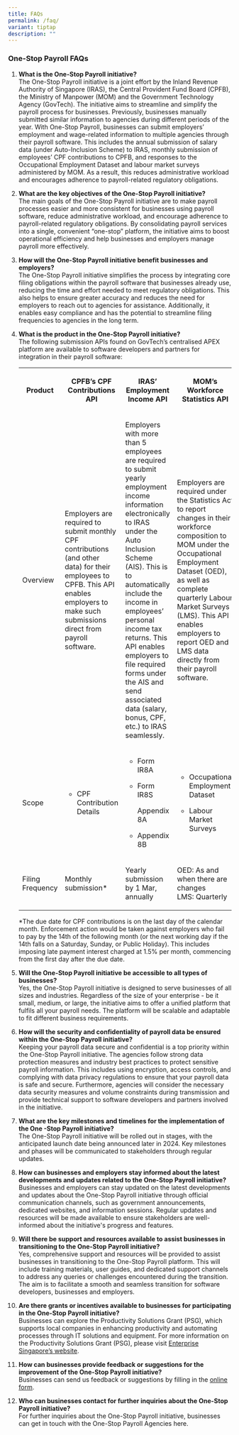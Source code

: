 ```yaml
---
title: FAQs
permalink: /faq/
variant: tiptap
description: ""
---
```

<h3><strong>One-Stop Payroll FAQs</strong></h3>
<ol>
<li>
<p><strong>What is the One-Stop Payroll initiative? </strong>
<br>The One-Stop Payroll initiative is a joint effort by the Inland Revenue
Authority of Singapore (IRAS), the Central Provident Fund Board (CPFB),
the Ministry of Manpower (MOM) and the Government Technology Agency (GovTech).
The initiative aims to streamline and simplify the payroll process for
businesses. Previously, businesses manually submitted similar information
to agencies during different periods of the year. With One-Stop Payroll,
businesses can submit employers’ employment and wage-related information
to multiple agencies through their payroll software. This includes the
annual submission of salary data (under Auto-Inclusion Scheme) to IRAS,
monthly submission of employees’ CPF contributions to CPFB, and responses
to the Occupational Employment Dataset and labour market surveys administered
by MOM. As a result, this reduces administrative workload and encourages
adherence to payroll-related regulatory obligations.
<br>
</p>
</li>
<li>
<p><strong>What are the key objectives of the One-Stop Payroll initiative? </strong>
<br>The main goals of the One-Stop Payroll initiative are to make payroll
processes easier and more consistent for businesses using payroll software,
reduce administrative workload, and encourage adherence to payroll-related
regulatory obligations. By consolidating payroll services into a single,
convenient “one-stop” platform, the initiative aims to boost operational
efficiency and help businesses and employers manage payroll more effectively.
<br>
</p>
</li>
<li>
<p><strong>How will the One-Stop Payroll initiative benefit businesses and employers? </strong>
<br>The One-Stop Payroll initiative simplifies the process by integrating
core filing obligations within the payroll software that businesses already
use, reducing the time and effort needed to meet regulatory obligations.
This also helps to ensure greater accuracy and reduces the need for employers
to reach out to agencies for assistance. Additionally, it enables easy
compliance and has the potential to streamline filing frequencies to agencies
in the long term.
<br>
</p>
</li>
<li>
<p><strong>What is the product in the One-Stop Payroll initiative? </strong>
<br>The following submission APIs found on GovTech’s centralised APEX platform
are available to software developers and partners for integration in their
payroll software:</p>
<table style="minWidth: 100px">
<colgroup>
<col>
<col>
<col>
<col>
</colgroup>
<tbody>
<tr>
<th rowspan="1" colspan="1">
<p>Product</p>
</th>
<th rowspan="1" colspan="1">
<p>CPFB’s CPF Contributions API</p>
</th>
<th rowspan="1" colspan="1">
<p>IRAS’ Employment Income API</p>
</th>
<th rowspan="1" colspan="1">
<p>MOM’s Workforce Statistics API</p>
</th>
</tr>
<tr>
<td rowspan="1" colspan="1">
<p>Overview</p>
</td>
<td rowspan="1" colspan="1">
<p>Employers are required to submit monthly CPF contributions (and other
data) for their employees to CPFB. This API enables employers to make such
submissions direct from payroll software.</p>
</td>
<td rowspan="1" colspan="1">
<p>Employers with more than 5 employees are required to submit yearly employment
income information electronically to IRAS under the Auto Inclusion Scheme
(AIS). This is to automatically include the income in employees’ personal
income tax returns. This API enables employers to file required forms under
the AIS and send associated data (salary, bonus, CPF, etc.) to IRAS seamlessly.</p>
</td>
<td rowspan="1" colspan="1">
<p>Employers are required under the Statistics Act to report changes in their
workforce composition to MOM under the Occupational Employment Dataset
(OED), as well as complete quarterly Labour Market Surveys (LMS). This
API enables employers to report OED and LMS data directly from their payroll
software.</p>
</td>
</tr>
<tr>
<td rowspan="1" colspan="1">
<p>Scope</p>
</td>
<td rowspan="1" colspan="1">
<ul data-tight="true" class="tight">
<li>
<p>CPF Contribution Details</p>
</li>
</ul>
</td>
<td rowspan="1" colspan="1">
<ul data-tight="true" class="tight">
<li>
<p>Form IR8A</p>
</li>
<li>
<p>Form IR8S</p>
<p>Appendix 8A</p>
</li>
<li>
<p>Appendix 8B</p>
</li>
</ul>
<p></p>
</td>
<td rowspan="1" colspan="1">
<ul data-tight="true" class="tight">
<li>
<p>Occupational Employment Dataset</p>
</li>
<li>
<p>Labour Market Surveys</p>
</li>
</ul>
</td>
</tr>
<tr>
<td rowspan="1" colspan="1">
<p>Filing Frequency</p>
</td>
<td rowspan="1" colspan="1">
<p>Monthly submission*</p>
</td>
<td rowspan="1" colspan="1">
<p>Yearly submission by 1 Mar, annually</p>
</td>
<td rowspan="1" colspan="1">
<p>OED: As and when there are changes
<br>LMS: Quarterly</p>
</td>
</tr>
</tbody>
</table>
<p>*The due date for CPF contributions is on the last day of the calendar
month. Enforcement action would be taken against employers who fail to
pay by the 14th of the following month (or the next working day if the
14th falls on a Saturday, Sunday, or Public Holiday). This includes imposing
late payment interest charged at 1.5% per month, commencing from the first
day after the due date.</p>
</li>
</ol>
<ol start="5">
<li>
<p><strong>Will the One-Stop Payroll initiative be accessible to all types of businesses? </strong>
<br>Yes, the One-Stop Payroll initiative is designed to serve businesses of
all sizes and industries. Regardless of the size of your enterprise - be
it small, medium, or large, the initiative aims to offer a unified platform
that fulfils all your payroll needs. The platform will be scalable and
adaptable to fit different business requirements.
<br>
</p>
</li>
<li>
<p><strong>How will the security and confidentiality of payroll data be ensured within the One-Stop Payroll initiative? </strong>
<br>Keeping your payroll data secure and confidential is a top priority within
the One-Stop Payroll initiative. The agencies follow strong data protection
measures and industry best practices to protect sensitive payroll information.
This includes using encryption, access controls, and complying with data
privacy regulations to ensure that your payroll data is safe and secure.
Furthermore, agencies will consider the necessary data security measures
and volume constraints during transmission and provide technical support
to software developers and partners involved in the initiative.
<br>
</p>
</li>
<li>
<p><strong>What are the key milestones and timelines for the implementation of the One -Stop Payroll initiative? </strong>
<br>The One-Stop Payroll initiative will be rolled out in stages, with the
anticipated launch date being announced later in 2024. Key milestones and
phases will be communicated to stakeholders through regular updates.
<br>
</p>
</li>
<li>
<p><strong>How can businesses and employers stay informed about the latest developments and updates related to the One-Stop Payroll initiative? </strong>
<br>Businesses and employers can stay updated on the latest developments and
updates about the One-Stop Payroll initiative through official communication
channels, such as government announcements, dedicated websites, and information
sessions. Regular updates and resources will be made available to ensure
stakeholders are well-informed about the initiative's progress and features.
<br>
</p>
</li>
<li>
<p><strong>Will there be support and resources available to assist businesses in transitioning to the One-Stop Payroll initiative? </strong>
<br>Yes, comprehensive support and resources will be provided to assist businesses
in transitioning to the One-Stop Payroll platform. This will include training
materials, user guides, and dedicated support channels to address any queries
or challenges encountered during the transition. The aim is to facilitate
a smooth and seamless transition for software developers, businesses and
employers.
<br>
</p>
</li>
<li>
<p><strong>Are there grants or incentives available to businesses for participating in the One-Stop Payroll initiative? </strong>
<br>Businesses can explore the Productivity Solutions Grant (PSG), which supports
local companies in enhancing productivity and automating processes through
IT solutions and equipment. For more information on the Productivity Solutions
Grant (PSG), please visit <a href="https://www.enterprisesg.gov.sg/financial-support/productivity-solutions-grant" rel="noopener noreferrer nofollow" target="_blank">Enterprise Singapore’s website</a>.
<br>
</p>
</li>
<li>
<p><strong>How can businesses provide feedback or suggestions for the improvement of the One-Stop Payroll initiative?</strong> 
<br>Businesses can send us feedback or suggestions by filling in the <a href="https://go.gov.sg/ospfeedback" rel="noopener noreferrer nofollow" target="_blank"><u>online form</u></a>.
<br>
</p>
</li>
<li>
<p><strong>Who can businesses contact for further inquiries about the One-Stop Payroll initiative? </strong>
<br>For further inquiries about the One-Stop Payroll initiative, businesses
can get in touch with the One-Stop Payroll Agencies here.</p>
</li>
</ol>
<p></p>